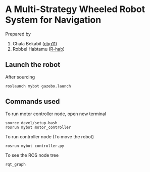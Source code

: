 # A Multi-Strategy Wheeled Robot System for Navigation

Prepared by
 1. Chala Bekabil ([cbg11](https://github.com/cbg11))
 2. Robbel Habtamu ([R-hab](https://github.com/R-hab))

## Launch the robot

After sourcing
```
roslaunch mybot gazebo.launch
```

## Commands used 

To run motor controller node, open new terminal
```
source devel/setup.bash
rosrun mybot motor_controller
```

To run controller node (To move the robot)
```
rosrun mybot controller.py
```

To see the ROS node tree
```
rqt_graph
```
